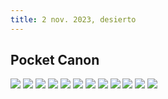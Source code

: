 ```yaml
---
title: 2 nov. 2023, desierto
---
```


## Pocket Canon

![](IMG_2673.jpg)
![](IMG_2677.jpg)
![](IMG_2692.jpg)
![](IMG_2694.jpg)
![](IMG_2696.jpg)
![](IMG_2697.jpg)
![](IMG_2700.jpg)
![](IMG_2702-Edit-Edit.jpg)
![](IMG_2703.jpg)
![](IMG_2708.jpg)
![](IMG_2712.jpg)
![](IMG_2713.jpg)